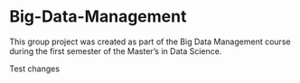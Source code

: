 # Big-Data-Management
This group project was created as part of the Big Data Management course during the first semester of the Master’s in Data Science.

Test changes